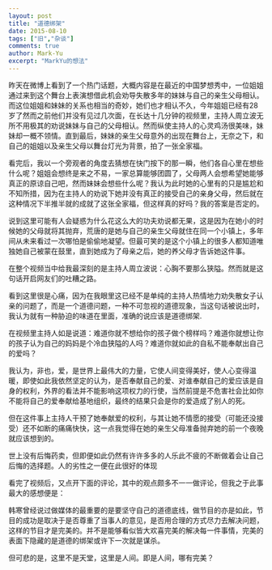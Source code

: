 ```yaml
---
layout: post
title: "道德绑架"
date: 2015-08-10
tags: ["旧","杂谈"]
comments: true
author: Mark-Yu
excerpt: "MarkYu的想法"
---
```


昨天在微博上看到了一个热门话题，大概内容是在最近的中国梦想秀中，一位姐姐通过来到这个舞台上表演想借此机会劝导失散多年的妹妹与自己的亲生父母相认。而这位姐姐和妹妹的关系也相当的奇妙，她们也才相认不久，今年姐姐已经有28岁了然而之前他们并没有见过几次面，在长达十几分钟的视频里，主持人周立波无所不用极其的劝说妹妹与自己的父母相认。然而纵使主持人的心灵鸡汤很美味，妹妹却一概不领情。直到最后，妹妹的亲生父母意外的出现在舞台上，无奈之下，和自己的姐姐以及亲生父母以舞台灯光为背景，拍了一张全家福。

看完后，我以一个旁观者的角度去猜想在快门按下的那一瞬，他们各自心里在想些什么呢？姐姐会想终是来之不易，一家总算能够团圆了，父母两人会想希望她能够真正的原谅自己吧，然而妹妹会想些什么呢？我认为此时她的心里有的只是尴尬和不知所措，因为在主持人的劝说下她并没有真正的接受自己的亲身父母，然后就在这种情况下半推半就的成就了这张全家福，但这样真的好吗？我的答案是否定的。

说到这里可能有人会疑惑为什么花这么大的功夫劝说都无果，这是因为在她小的时候她的父母就将其抛弃，荒唐的是她与自己的亲生父母就住在同一个小镇上，多年间从未来看过一次哪怕是偷偷地凝望。但最可笑的是这个小镇上的很多人都知道唯独她自己被蒙在鼓里，直到她成为了母亲之后，她的养父母才告诉她这件事。

在整个视频当中给我最深刻的是主持人周立波说：心胸不要那么狭隘。然而就是这句话开启网友们的吐糟之路。

看到这里很是心痛，因为在我眼里这已经不是单纯的主持人热情地力劝失散女子认亲的问题了，而是一个道德问题，一种不可忽视的道德现象，当这句话被说出时，我认为就有一种胁迫的味道在里面，准确的说应该是道德绑架.

在视频里主持人如是说道：难道你就不想给你的孩子做个榜样吗？难道你就想让你的孩子认为自己的妈妈是个冷血狭隘的人吗？难道你就如此的自私不能奉献出自己的爱吗？

我认为，非也，爱，是世界上最伟大的力量，它使人间变得美好，使人心变得温暖，即使如此我依然坚定的认为，是否奉献自己的爱、对谁奉献自己的爱应该是自身的权利，外界的看法并不能影响这项权力的行使，当然前提是不危害社会比如你不能将自己的爱奉献给基地组织，最终的结果只会是你的爱造成了别人的死。

但在这件事上主持人干预了她奉献爱的权利，与其让她不情愿的接受（可能还没接受）还不如断的痛痛快快，这一点我觉得在她的亲生父母准备抛弃她的前一个夜晚就应该想到的。

世上没有后悔药卖，但即便如此仍然有许许多多的人乐此不疲的不断做着会让自己后悔的选择题。人的劣性之一便在此很好的体现

看完了视频后，又点开下面的评论，其中的观点颇多不一一做评论，但我之于此事最大的感想便是：

韩寒曾经说过做媒体的最重要的是要坚守自己的道德底线，做节目的亦是如此，节目的成功是取决于是否尊重了当事人的意见，是否用合理的方式尽力去解决问题，这样的节目才是完美的。并不是能够看似皆大欢喜完美的解决每一件事情，完美的表面下隐藏的是道德的绑架或许下一次就是谋杀。

但可悲的是，这里不是天堂，这里是人间。即是人间，哪有完美？
